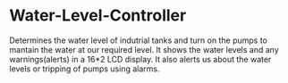 # Water-Level-Controller
Determines the water level of indutrial tanks and turn on the pumps to mantain the water at our required level. It shows the water levels and any warnings(alerts) in a 16*2 LCD display. It also alerts us about the water levels or tripping of pumps using alarms.
